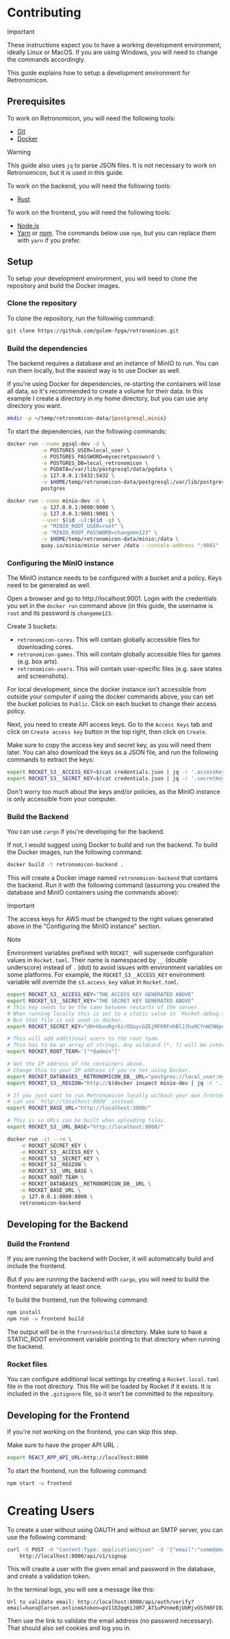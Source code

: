 # Contributing

> [!IMPORTANT]
> These instructions expect you to have a working development environment, ideally Linux or MacOS.
> If you are using Windows, you will need to change the commands accordingly.

This guide explains how to setup a development environment for Retronomicon.

## Prerequisites
To work on Retronomicon, you will need the following tools:
- [Git](https://git-scm.com/downloads)
- [Docker](https://docs.docker.com/get-docker/)

> [!WARNING]
> This guide also uses `jq` to parse JSON files.
> It is not necessary to work on Retronomicon, but it is used in this guide.

To work on the backend, you will need the following tools:
- [Rust](https://www.rust-lang.org/tools/install)

To work on the frontend, you will need the following tools:
- [Node.js](https://nodejs.org/en/download/)
- [Yarn](https://classic.yarnpkg.com/en/docs/install) or [npm](https://www.npmjs.com/get-npm). 
  The commands below use `npm`, but you can replace them with `yarn` if you prefer.

## Setup
To setup your development environment, you will need to clone the repository and build the Docker images.

### Clone the repository
To clone the repository, run the following command:
```bash
git clone https://github.com/golem-fpga/retronomicon.git
```

### Build the dependencies
The backend requires a database and an instance of MinIO to run.
You can run them locally, but the easiest way is to use Docker as well.

If you're using Docker for dependencies, re-starting the containers will lose all data, so it's recommended to create a volume for their data.
In this example I create a directory in my home directory, but you can use any directory you want.
```bash
mkdir -p ~/temp/retronomicon-data/{postgresql,minio}
```

To start the dependencies, run the following commands:
```bash
docker run --name pgsql-dev -d \
           -e POSTGRES_USER=local_user \
           -e POSTGRES_PASSWORD=mysecretpassword \
           -e POSTGRES_DB=local_retronomicon \
           -e PGDATA=/var/lib/postgresql/data/pgdata \
           -p 127.0.0.1:5432:5432 \
           -v $HOME/temp/retronomicon-data/postgresql:/var/lib/postgresql/data \
           postgres

docker run --name minio-dev -d \
           -p 127.0.0.1:9000:9000 \
           -p 127.0.0.1:9001:9001 \
           --user $(id -u):$(id -g) \
           -e "MINIO_ROOT_USER=root" \
           -e "MINIO_ROOT_PASSWORD=changeme123" \
           -v $HOME/temp/retronomicon-data/minio:/data \
           quay.io/minio/minio server /data --console-address ":9001"
```

### Configuring the MinIO instance
The MinIO instance needs to be configured with a bucket and a policy.
Keys need to be generated as well.

Open a browser and go to http://localhost:9001.
Login with the credentials you set in the `docker run` command above (in this guide, the username is `root` and its password is `changeme123`.

Create 3 buckets:
- `retronomicon-cores`.
  This will contain globally accessible files for downloading cores.
- `retronomicon-games`.
  This will contain globally accessible files for games (e.g. box arts).
- `retronomicon-users`.
  This will contain user-specific files (e.g. save states and screenshots).

For local development, since the docker instance isn't accessible from outside your computer if using the docker commands above, you can set the bucket policies to `Public`.
Click on each bucket to change their access policy.

Next, you need to create API access keys.
Go to the `Access Keys` tab and click on `Create access key` button in the top right, then click on `Create`.

Make sure to copy the access key and secret key, as you will need them later.
You can also download the keys as a JSON file, and run the following commands to extract the keys:
```bash
export ROCKET_S3__ACCESS_KEY=$(cat credentials.json | jq -r '.accessKey')
export ROCKET_S3__SECRET_KEY=$(cat credentials.json | jq -r '.secretKey')
```

Don't worry too much about the keys and/or policies, as the MinIO instance is only accessible from your computer.

### Build the Backend
You can use `cargo` if you're developing for the backend.

If not, I would suggest using Docker to build and run the backend.
To build the Docker images, run the following command:
```bash
docker build -t retronomicon-backend .
```

This will create a Docker image named `retronomicon-backend` that contains the backend.
Run it with the following command (assuming you created the database and MinIO containers using the commands above):

> [!IMPORTANT]
> The access keys for AWS must be changed to the right values generated above in the "Configuring the MinIO instance" section.

> [!NOTE]
> Environment variables prefixed with `ROCKET_` will supersede configuration values in `Rocket.toml`.
> Their name is namespaced by `__` (double underscore) instead of `.` (dot) to avoid issues with environment variables on some platforms.
> For example, the `ROCKET_S3__ACCESS_KEY` environment variable will override the `s3.access_key` value in `Rocket.toml`.

```bash
export ROCKET_S3__ACCESS_KEY="THE ACCESS KEY GENERATED ABOVE"
export ROCKET_S3__SECRET_KEY="THE SECRET KEY GENERATED ABOVE"
# This key needs to be the same between restarts of the server.
# When running locally this is set to a static value in `Rocket.debug.toml`,
# But that file is not used in docker.
export ROCKET_SECRET_KEY="dH+kbvuRgr6z/OQaycGZEjMFKRFnhBlJJha9CYnWCNNpnsGHSGcOb+HZsmwLGoOf84Xz5d1EGMT/1EnVJxoDFw=="

# This will add additional users to the root team.
# This has to be an array of strings. Any wildcard (*, ?) will be interpreted.
export ROCKET_ROOT_TEAM='["*@admin"]'

# Get the IP address of the containers above.
# Change this to your IP address if you're not using Docker.
export ROCKET_DATABASES__RETRONOMICON_DB__URL="postgres://local_user:mysecretpassword@$(docker inspect pgsql-dev | jq -r '.[0].NetworkSettings.IPAddress'):5432/local_retronomicon"
export ROCKET_S3__REGION="http://$(docker inspect minio-dev | jq -r '.[0].NetworkSettings.IPAddress'):9000"

# If you just want to run Retronomicon locally without your own frontend, you
# can use `http://localhost:8000` instead.
export ROCKET_BASE_URL="http://localhost:3000/"

# This is so URLs can be built when uploading files.
export ROCKET_S3__URL_BASE="http://localhost:9000/"

docker run -it --rm \
    -e ROCKET_SECRET_KEY \
    -e ROCKET_S3__ACCESS_KEY \
    -e ROCKET_S3__SECRET_KEY \
    -e ROCKET_S3__REGION \
    -e ROCKET_S3__URL_BASE \
    -e ROCKET_ROOT_TEAM \
    -e ROCKET_DATABASES__RETRONOMICON_DB__URL \
    -e ROCKET_BASE_URL \
    -p 127.0.0.1:8000:8000 \
    retronomicon-backend
```

## Developing for the Backend

### Build the Frontend
If you are running the backend with Docker, it will automatically build and include the frontend.

But if you are running the backend with `cargo`, you will need to build the frontend separately at least once.

To build the frontend, run the following command:
```bash
npm install
npm run -w frontend build
```

The output will be in the `frontend/build` directory.
Make sure to have a STATIC_ROOT environment variable pointing to that directory when running the backend.

### Rocket files
You can configure additional local settings by creating a `Rocket.local.toml` file in the root directory.
This file will be loaded by Rocket if it exists.
It is included in the `.gitignore` file, so it won't be committed to the repository.

## Developing for the Frontend
If you're not working on the frontend, you can skip this step.

Make sure to have the proper API URL .
```bash
export REACT_APP_API_URL=http://localhost:8000
```

To start the frontend, run the following command:
```bash
npm start -w frontend
```

# Creating Users

To create a user without using OAUTH and without an SMTP server, you can use the following command:

```bash
curl -X POST -H "Content-Type: application/json" -d '{"email":"some@email", "password":"some_password"}' \
    http://localhost:8000/api/v1/signup
```

This will create a user with the given email and password in the database, and create a validation token.

In the terminal logs, you will see a message like this:
```
Url to validate email: http://localhost:8000/api/auth/verify?email=hans@larsen.online&token=pV1lD2qqKiJ0R7_AT1uPVnmeBjUbMjvOSfH8FI02wmw
```

Then use the link to validate the email address (no password necessary).
That should also set cookies and log you in.
